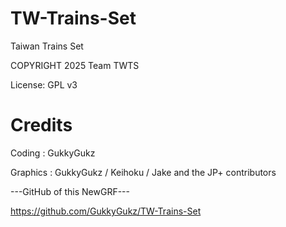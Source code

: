 # TW-Trains-Set

Taiwan Trains Set

COPYRIGHT 2025 Team TWTS

License: GPL v3

# Credits

Coding : GukkyGukz

Graphics : GukkyGukz / Keihoku / Jake and the JP+ contributors


---GitHub of this NewGRF---

https://github.com/GukkyGukz/TW-Trains-Set
